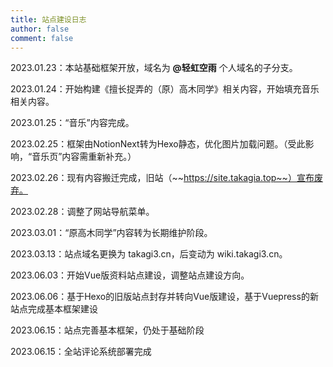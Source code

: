 ```yaml
---
title: 站点建设日志
author: false
comment: false
---
```


2023.01.23：本站基础框架开放，域名为 **@轻虹空雨** 个人域名的子分支。

2023.01.24：开始构建《擅长捉弄的（原）高木同学》相关内容，开始填充音乐相关内容。

2023.01.25：“音乐”内容完成。

2023.02.25：框架由NotionNext转为Hexo静态，优化图片加载问题。（受此影响，“音乐页”内容需重新补充。）

2023.02.26：现有内容搬迁完成，旧站（~~https://site.takagia.top~~）宣布废弃。

2023.02.28：调整了网站导航菜单。

2023.03.01：“原高木同学”内容转为长期维护阶段。

2023.03.13：站点域名更换为 takagi3.cn，后变动为 wiki.takagi3.cn。

2023.06.03：开始Vue版资料站点建设，调整站点建设方向。

2023.06.06：基于Hexo的旧版站点封存并转向Vue版建设，基于Vuepress的新站点完成基本框架建设

2023.06.15：站点完善基本框架，仍处于基础阶段

2023.06.15：全站评论系统部署完成










